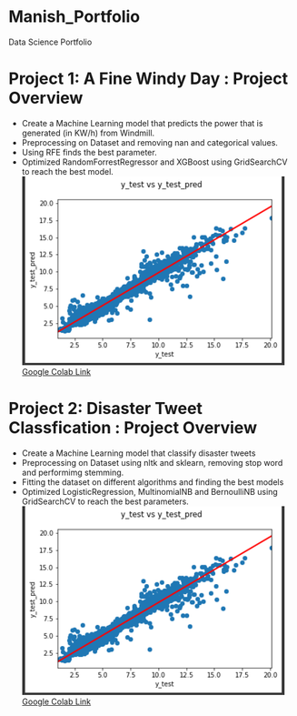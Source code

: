 # Manish_Portfolio
Data Science Portfolio

# Project 1: A Fine Windy Day : Project Overview
+ Create a Machine Learning model that predicts the power that is generated (in KW/h) from Windmill.
+ Preprocessing on Dataset and removing nan and categorical values.
+ Using RFE finds the best parameter.
+ Optimized RandomForrestRegressor and XGBoost using GridSearchCV to reach the best model.
![](image/RandomForestResult.png)
[Google Colab Link](https://colab.research.google.com/drive/1NnNS-3DgXhE1QOG90SIjf48rfkeMOFKg?usp=sharing)


# Project 2: Disaster Tweet Classfication : Project Overview
+ Create a Machine Learning model that classify disaster tweets
+ Preprocessing on Dataset using nltk and sklearn, removing stop word and performimg stemming.
+ Fitting the dataset on different algorithms and finding the best models
+ Optimized LogisticRegression, MultinomialNB and BernoulliNB using GridSearchCV to reach the best parameters.
![](image/RandomForestResult.png)
[Google Colab Link](https://colab.research.google.com/drive/1ZLW7DHvmrzGjaEeUBi6oCtpMv91YULck?usp=sharing)
